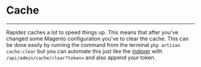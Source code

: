# Cache

---

Rapidez caches a lot to speed things up. This means that after you've changed some Magento configuration you've to clear the cache. This can be done easily by running the command from the terminal `php artisan cache:clear` but you can automate this just like the [indexer](indexer.md#webhook) with `/api/admin/cache/clear?token=` and also append your token.

